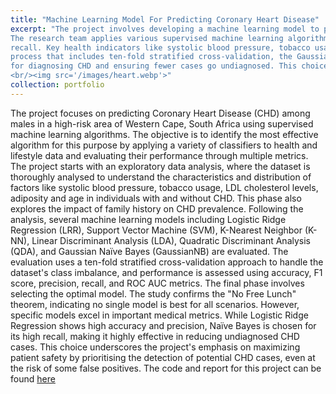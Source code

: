 ```yaml
---
title: "Machine Learning Model For Predicting Coronary Heart Disease"
excerpt: "The project involves developing a machine learning model to predict Coronary Heart Disease (CHD) among males in a high-risk area of the Western Cape, South Africa. 
The research team applies various supervised machine learning algorithms to determine the most effective model based on performance metrics such as accuracy, precision, and 
recall. Key health indicators like systolic blood pressure, tobacco usage, and LDL cholesterol levels are analyzed for their association with CHD. After a rigorous testing 
process that includes ten-fold stratified cross-validation, the Gaussian Naïve Bayes model is identified as particularly suitable due to its high sensitivity, which is crucial 
for diagnosing CHD and ensuring fewer cases go undiagnosed. This choice underscores the importance of patient safety, aiming to maximize the detection of all potential CHD cases. 
<br/><img src='/images/heart.webp'>"
collection: portfolio
---
```


The project focuses on predicting Coronary Heart Disease (CHD) among males in a high-risk area of Western Cape, South Africa using supervised machine learning algorithms. 
The objective is to identify the most effective algorithm for this purpose by applying a variety of classifiers to health and lifestyle data and evaluating their performance 
through multiple metrics.
The project starts with an exploratory data analysis, where the dataset is thoroughly analysed to understand the characteristics and distribution of factors like systolic blood 
pressure, tobacco usage, LDL cholesterol levels, adiposity and age in individuals with and without CHD. This phase also explores the impact of family history on CHD prevalence.
Following the analysis, several machine learning models including Logistic Ridge Regression (LRR), Support Vector Machine (SVM), K-Nearest Neighbor (K-NN), 
Linear Discriminant Analysis (LDA), Quadratic Discriminant Analysis (QDA), and Gaussian Naïve Bayes (GaussianNB) are evaluated. The evaluation uses a ten-fold stratified 
cross-validation approach to handle the dataset's class imbalance, and performance is assessed using accuracy, F1 score, precision, recall, and ROC AUC metrics.
The final phase involves selecting the optimal model. The study confirms the "No Free Lunch" theorem, indicating no single model is best for all scenarios. 
However, specific models excel in important medical metrics. While Logistic Ridge Regression shows high accuracy and precision, Naïve Bayes is chosen for its high recall, 
making it highly effective in reducing undiagnosed CHD cases. This choice underscores the project's emphasis on maximizing patient safety by prioritising the detection of 
potential CHD cases, even at the risk of some false positives. The code and report for this project can be found [here](https://github.com/GiuseppeIncardona9/Data-Driven-Projects/tree/main/Machine%20Learning%20Model%20%20For%20Predicting%20Coronary%20Heart%20Disease)
